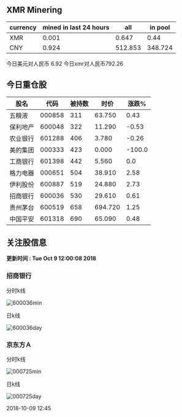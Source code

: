 ## XMR Minering

|currency|mined in last 24 hours|all|in pool|
|---|---|---|---|
|XMR|0.001|0.647|0.44|
|CNY|0.924|512.853|348.724|

今日美元对人民币 6.92	今日xmr对人民币792.26


## 今日重仓股 

|股名|代码|被持数|时价|涨跌%|
|---|---|---|---|---|
|五粮液|000858|311|63.750|0.43|
|保利地产|600048|322|11.290|-0.53|
|农业银行|601288|406|3.780|-0.26|
|美的集团|000333|423|0.000|-100.0|
|工商银行|601398|442|5.560|0.0|
|格力电器|000651|504|38.910|2.58|
|伊利股份|600887|519|24.880|2.73|
|招商银行|600036|530|29.610|0.61|
|贵州茅台|600519|658|694.720|1.25|
|中国平安|601318|690|65.090|0.48|

## 关注股信息
**更新时间 : Tue Oct  9 12:00:08 2018**
### 招商银行 
分时k线

![600036min](http://image.sinajs.cn/newchart/min/n/sh600036.gif)

日k线

![600036day](http://image.sinajs.cn/newchart/daily/n/sh600036.gif)

### 京东方Ａ 
分时k线

![000725min](http://image.sinajs.cn/newchart/min/n/sz000725.gif)

日k线

![000725day](http://image.sinajs.cn/newchart/daily/n/sz000725.gif)

2018-10-09 12:45